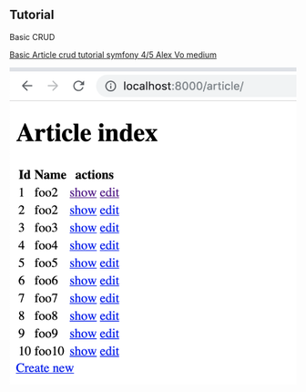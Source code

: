 ## Tutorial

Basic CRUD

[Basic Article crud tutorial symfony 4/5 Alex Vo medium](https://medium.com/@votanlean/create-a-basic-crud-website-with-symfony-4-2-and-some-command-line-helpers-3719677d0e)


![Article](article.png)
